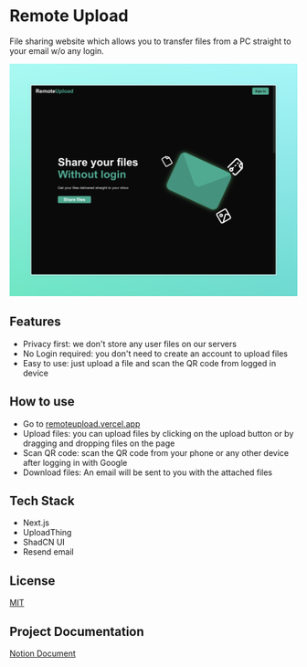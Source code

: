 # Remote Upload

File sharing website which allows you to transfer files from a PC straight to your email w/o any login.

![Landing](.github/landing.jpeg)

## Features

- Privacy first: we don't store any user files on our servers
- No Login required: you don't need to create an account to upload files
- Easy to use: just upload a file and scan the QR code from logged in device

## How to use

- Go to [remoteupload.vercel.app](https://remoteupload.vercel.app)
- Upload files: you can upload files by clicking on the upload button or by dragging and dropping files on the page
- Scan QR code: scan the QR code from your phone or any other device after logging in with Google
- Download files: An email will be sent to you with the attached files

## Tech Stack

- Next.js
- UploadThing
- ShadCN UI
- Resend email

## License

[MIT](LICENSE)

## Project Documentation

[Notion Document](https://tejasbhovad.notion.site/RemoteUpload-9660f8aacd5e4234a837411ae124a664)
